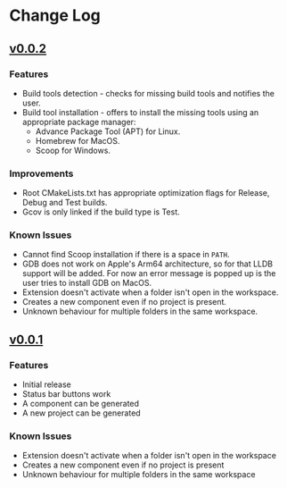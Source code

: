 # Change Log

## [v0.0.2](https://github.com/usmanmehmood55/c-toolkit/releases/tag/0.0.2)

### Features

- Build tools detection - checks for missing build tools and notifies the user.
- Build tool installation - offers to install the missing tools using an
  appropriate package manager:
  - Advance Package Tool (APT) for Linux.
  - Homebrew for MacOS.
  - Scoop for Windows.

### Improvements

- Root CMakeLists.txt has appropriate optimization flags for Release, Debug and
  Test builds.
- Gcov is only linked if the build type is Test.

### Known Issues

- Cannot find Scoop installation if there is a space in `PATH`.
- GDB does not work on Apple's Arm64 architecture, so for that LLDB support will
  be added. For now an error message is popped up is the user tries to install
  GDB on MacOS.
- Extension doesn't activate when a folder isn't open in the workspace.
- Creates a new component even if no project is present.
- Unknown behaviour for multiple folders in the same workspace.

## [v0.0.1](https://github.com/usmanmehmood55/c-toolkit/releases/tag/0.0.1)

### Features

- Initial release
- Status bar buttons work
- A component can be generated
- A new project can be generated

### Known Issues

- Extension doesn't activate when a folder isn't open in the workspace
- Creates a new component even if no project is present
- Unknown behaviour for multiple folders in the same workspace
